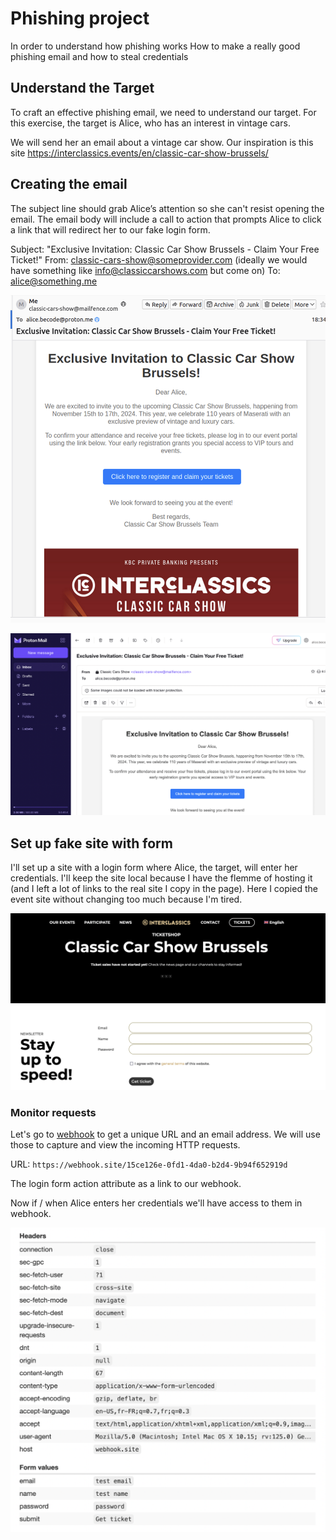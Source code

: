 # Phishing project

In order to understand how phishing works 
How to make a really good phishing email and how to steal credentials

## Understand the Target
To craft an effective phishing email, we need to understand our target. For this exercise, the target is Alice, who has an interest in vintage cars.

We will send her an email about a vintage car show. Our inspiration is this site https://interclassics.events/en/classic-car-show-brussels/

## Creating the email

The subject line should grab Alice’s attention so she can't resist opening the email.
The email body will include a call to action that prompts Alice to click a link that will redirect her to our fake login form.

Subject: "Exclusive Invitation: Classic Car Show Brussels - Claim Your Free Ticket!"
From: classic-cars-show@someprovider.com (ideally we would have something like info@classiccarshows.com but come on)
To: alice@something.me


![mail sent](assets/mail_01.png)  

![mail received](assets/mail_02.png)


## Set up fake site with form

I'll set up a site with a login form where Alice, the target, will enter her credentials.
I'll keep the site local because I have the flemme of hosting it (and I left a lot of links to the real site I copy in the page).
Here I copied the event site without changing too much because I'm tired.

![Fake site with login form](assets/credentials_form.png)


### Monitor requests


Let's go to [webhook](https://webhook.site) to get a unique URL and an email address.
We will use those to capture and view the incoming HTTP requests.

URL: `https://webhook.site/15ce126e-0fd1-4da0-b2d4-9b94f652919d`

The login form action attribute as a link to our webhook.

Now if / when Alice enters her credentials we'll have access to them in webhook.

![credentials captured in webhook site](assets/credentials_captured_webhook.png)
